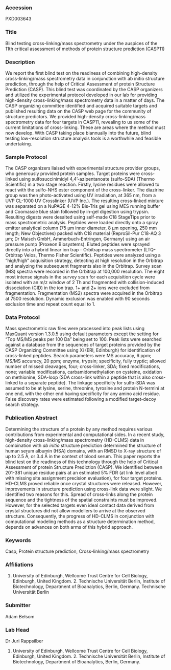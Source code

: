 ### Accession
PXD003643

### Title
Blind testing cross-linking/mass spectrometry under the auspices of the 11th critical assessment of methods of protein structure prediction (CASP11)

### Description
We report the first blind test on the readiness of combining high-density cross-linking/mass spectrometry data in conjunction with ab initio structure prediction, through the help of Critical Assessment of protein Structure Prediction (CASP).   This blind test was coordinated by the CASP organizers and utilized the experimental protocol developed in our lab for providing high-density cross-linking/mass spectrometry data in a matter of days. The CASP organizing committee identified and acquired suitable targets and published resulting data on the CASP web page for the community of structure predictors.   We provided high-density cross-linking/mass spectrometry data for four targets in CASP11, revealing to us some of the current limitations of cross-linking. These are areas where the method must now develop. With CASP taking place biannually into the future, blind testing low-resolution structure analysis tools is a worthwhile and feasible undertaking.

### Sample Protocol
The CASP organizers liaised with experimental structure provider groups, who generously provided protein samples. Target proteins were cross-linked using sulfosuccinimidyl 4,4’-azipentanoate (sulfo-SDA) (Thermo Scientific) in a two stage reaction. Firstly, lysine residues were allowed to react with the sulfo-NHS ester component of the cross-linker. The diazirine group was then photo-activated using UV irradiation, at 365 nm, from a UVP CL-1000 UV Crosslinker (UVP Inc.). The resulting cross-linked mixture was separated on a NuPAGE 4-12% Bis-Tris gel using MES running buffer and Coomassie blue stain followed by in-gel digestion using trypsin. Resulting digests were desalted using self-made C18 StageTips prior to mass spectrometric analysis. Peptides were loaded directly onto a spray emitter analytical column (75 µm inner diameter, 8 µm opening, 250 mm length; New Objectives) packed with C18 material (ReproSil-Pur C18-AQ 3 µm; Dr Maisch GmbH, Ammerbuch-Entringen, Germany) using an air pressure pump (Proxeon Biosystems). Eluted peptides were sprayed directly into a hybrid linear ion trap - Orbitrap mass spectrometer (LTQ-Orbitrap Velos, Thermo Fisher Scientific). Peptides were analyzed using a “high/high” acquisition strategy, detecting at high resolution in the Orbitrap and analyzing the subsequent fragments also in the Orbitrap. Survey scan (MS) spectra were recorded in the Orbitrap at 100,000 resolution. The eight most intense signals in the survey scan for each acquisition cycle were isolated with an m/z window of 2 Th and fragmented with collision-induced dissociation (CID) in the ion trap. 1+ and 2+ ions were excluded from fragmentation. Fragmentation (MS2) spectra were acquired in the Orbitrap at 7500 resolution. Dynamic exclusion was enabled with 90 seconds exclusion time and repeat count equal to 1.

### Data Protocol
Mass spectrometric raw files were processed into peak lists using MaxQuant version 1.3.0.5 using default parameters except the setting for “Top MS/MS peaks per 100 Da” being set to 100. Peak lists were searched against a database from the sequences of target proteins provided by the CASP Organizing Committee using Xi (ERI, Edinburgh) for identification of cross-linked peptides. Search parameters were MS accuracy, 6 ppm; MS/MS accuracy, 20 ppm; enzyme, trypsin; specificity, fully tryptic; allowed number of missed cleavages, four; cross-linker, SDA; fixed modifications, none; variable modifications, carbamidomethylation on cysteine, oxidation on methionine, SDA-loop (SDA cross-link within a peptide that is also cross-linked to a separate peptide). The linkage specificity for sulfo-SDA was assumed to be at lysine, serine, threonine, tyrosine and protein N-termini at one end, with the other end having specificity for any amino acid residue. False discovery rates were estimated following a modified target-decoy search strategy.

### Publication Abstract
Determining the structure of a protein by any method requires various contributions from experimental and computational sides. In a recent study, high-density cross-linking/mass spectrometry (HD-CLMS) data in combination with <i>ab initio</i> structure prediction determined the structure of human serum albumin (HSA) domains, with an RMSD to X-ray structure of up to 2.5 &#xc5;, or 3.4 &#xc5; in the context of blood serum. This paper reports the blind test on the readiness of this technology through the help of Critical Assessment of protein Structure Prediction (CASP). We identified between 201-381 unique residue pairs at an estimated 5% FDR (at link level albeit with missing site assignment precision evaluation), for four target proteins. HD-CLMS proved reliable once crystal structures were released. However, improvements in structure prediction using cross-link data were slight. We identified two reasons for this. Spread of cross-links along the protein sequence and the tightness of the spatial constraints must be improved. However, for the selected targets even ideal contact data derived from crystal structures did not allow modellers to arrive at the observed structure. Consequently, the progress of HD-CLMS in conjunction with computational modeling methods as a structure determination method, depends on advances on both arms of this hybrid approach.

### Keywords
Casp, Protein structure prediction, Cross-linking/mass spectrometry

### Affiliations
1. University of Edinburgh, Wellcome Trust Centre for Cell Biology, Edinburgh, United Kingdom. 2. Technische Universität Berlin, Institute of Biotechnology, Department of Bioanalytics, Berlin, Germany.
Technische Universität Berlin

### Submitter
Adam Belsom

### Lab Head
Dr Juri Rappsilber
1. University of Edinburgh, Wellcome Trust Centre for Cell Biology, Edinburgh, United Kingdom. 2. Technische Universität Berlin, Institute of Biotechnology, Department of Bioanalytics, Berlin, Germany.


